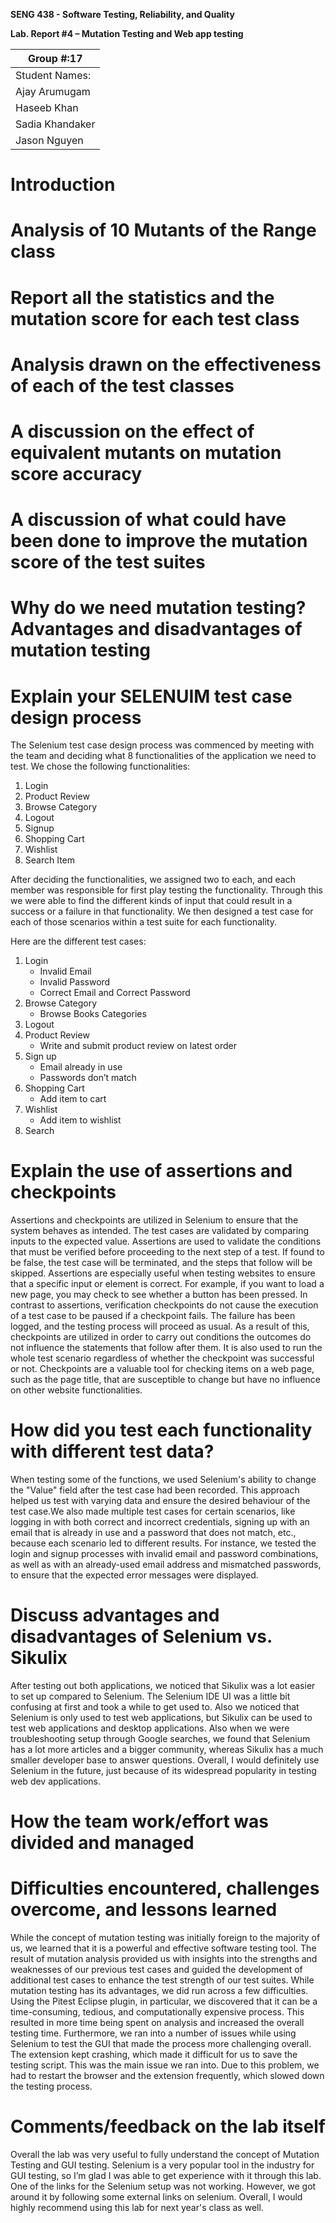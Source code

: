 **SENG 438 - Software Testing, Reliability, and Quality**

**Lab. Report \#4 – Mutation Testing and Web app testing**

| Group \#:17    |     
| -------------- |
| Student Names: |    
| Ajay Arumugam  |     
| Haseeb Khan    |     
| Sadia Khandaker|
| Jason Nguyen   |

# Introduction


# Analysis of 10 Mutants of the Range class 

# Report all the statistics and the mutation score for each test class



# Analysis drawn on the effectiveness of each of the test classes

# A discussion on the effect of equivalent mutants on mutation score accuracy

# A discussion of what could have been done to improve the mutation score of the test suites

# Why do we need mutation testing? Advantages and disadvantages of mutation testing

# Explain your SELENUIM test case design process

The Selenium test case design process was commenced by meeting with the team and deciding what 8 functionalities of the application we need to test. We chose the following functionalities:
1. Login
2. Product Review
3. Browse Category
4. Logout
5. Signup
6. Shopping Cart
7. Wishlist
8. Search Item

After deciding the functionalities, we assigned two to each, and each member was responsible for first play testing the functionality. Through this we were able to find the different kinds of input that could result in a success or a failure in that functionality. We then designed a test case for each of those scenarios within a test suite for each functionality.

Here are the different test cases:
1. Login
   - Invalid Email
   - Invalid Password
   - Correct Email and Correct Password
2. Browse Category
   - Browse Books Categories
3. Logout
4. Product Review
   - Write and submit product review on latest order 
5. Sign up 
   - Email already in use
    - Passwords don’t match
6. Shopping Cart
    - Add item to cart
7. Wishlist
    - Add item to wishlist
8. Search

# Explain the use of assertions and checkpoints

Assertions and checkpoints are utilized in Selenium to ensure that the system behaves as intended. The test cases are validated by comparing inputs to the expected value. Assertions are used to validate the conditions that must be verified before proceeding to the next step of a test. If found to be false, the test case will be terminated, and the steps that follow will be skipped. Assertions are especially useful when testing websites to ensure that a specific input or element is correct. For example, if you want to load a new page, you may check to see whether a button has been pressed. In contrast to assertions, verification checkpoints do not cause the execution of a test case to be paused if a checkpoint fails. The failure has been logged, and the testing process will proceed as usual. As a result of this, checkpoints are utilized in order to carry out conditions the outcomes do not influence the statements that follow after them. It is also used to run the whole test scenario regardless of whether the checkpoint was successful or not. Checkpoints are a valuable tool for checking items on a web page, such as the page title, that are susceptible to change but have no influence on other website functionalities.

# How did you test each functionality with different test data?

When testing some of the functions, we used Selenium's ability to change the "Value" field after the test case had been recorded. This approach helped us test with varying data and ensure the desired behaviour of the test case.We also made multiple test cases for certain scenarios, like logging in with both correct and incorrect credentials, signing up with an email that is already in use and a password that does not match, etc., because each scenario led to different results. For instance, we tested the login and signup processes with invalid email and password combinations, as well as with an already-used email address and mismatched passwords, to ensure that the expected error messages were displayed. 

# Discuss advantages and disadvantages of Selenium vs. Sikulix

After testing out both applications, we noticed that Sikulix was a lot easier to set up compared to Selenium. The Selenium IDE UI was a little bit confusing at first and took a while to get used to. Also we noticed that Selenium is only used to test web applications, but Sikulix can be used to test web applications and desktop applications. Also when we were troubleshooting setup through Google searches, we found that Selenium has a lot more articles and a bigger community, whereas Sikulix has a much smaller developer base to answer questions. Overall, I would definitely use Selenium in the future, just because of its widespread popularity in testing web dev applications. 

# How the team work/effort was divided and managed


# Difficulties encountered, challenges overcome, and lessons learned


While the concept of mutation testing was initially foreign to the majority of us, we learned that it is a powerful and effective software testing tool. The result of mutation analysis provided us with insights into the strengths and weaknesses of our previous test cases and guided the development of additional test cases to enhance the test strength of our test suites.   While mutation testing has its advantages, we did run across a few difficulties. Using the Pitest Eclipse plugin, in particular, we discovered that it can be a time-consuming, tedious, and computationally expensive process. This resulted in more time being spent on analysis and increased the overall testing time. Furthermore, we ran into a number of issues while using Selenium to test the GUI that made the process more challenging overall. The extension kept crashing, which made it difficult for us to save the testing script. This was the main issue we ran into. Due to this problem, we had to restart the browser and the extension frequently, which slowed down the testing process.


# Comments/feedback on the lab itself

Overall the lab was very useful to fully understand the concept of Mutation Testing and GUI testing. Selenium is a very popular tool in the industry for GUI testing, so I’m glad I was able to get experience with it through this lab. One of the links for the Selenium setup was not working. However, we got around it by following some external links on selenium. Overall, I would highly recommend using this lab for next year's class as well.
